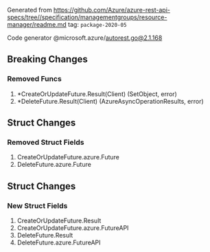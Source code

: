 Generated from https://github.com/Azure/azure-rest-api-specs/tree//specification/managementgroups/resource-manager/readme.md tag: `package-2020-05`

Code generator @microsoft.azure/autorest.go@2.1.168

## Breaking Changes

### Removed Funcs

1. *CreateOrUpdateFuture.Result(Client) (SetObject, error)
1. *DeleteFuture.Result(Client) (AzureAsyncOperationResults, error)

## Struct Changes

### Removed Struct Fields

1. CreateOrUpdateFuture.azure.Future
1. DeleteFuture.azure.Future

## Struct Changes

### New Struct Fields

1. CreateOrUpdateFuture.Result
1. CreateOrUpdateFuture.azure.FutureAPI
1. DeleteFuture.Result
1. DeleteFuture.azure.FutureAPI
